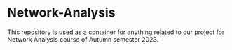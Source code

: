 # Network-Analysis
This repository is used as a container for anything related to our project for Network Analysis course of Autumn semester 2023.
